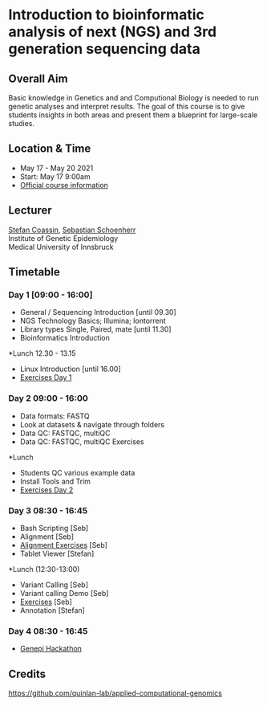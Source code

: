 # Introduction to bioinformatic analysis of next (NGS) and 3rd generation sequencing data

## Overall Aim
Basic knowledge in Genetics and and Computional Biology is needed to run genetic analyses and interpret results. The goal of this course is to give students insights in both areas and present them a blueprint for large-scale studies.  

## Location & Time
* May 17 - May 20 2021 
* Start: May 17 9:00am
* [Official course information](https://inside.i-med.ac.at/online/wbLv.wbShowLVDetail?pStpSpNr=865772)

## Lecturer
[Stefan Coassin](stefan.coassin@i-med.ac.at), [Sebastian Schoenherr](sebastian.schoenherr@i-med.ac.at)  
Institute of Genetic Epidemiology  
Medical University of Innsbruck 

## Timetable

### Day 1 [09:00 - 16:00]
* General / Sequencing Introduction [until 09.30]
* NGS Technology Basics; Illumina; Iontorrent
* Library types Single, Paired, mate [until 11.30]
* Bioinformatics Introduction 

*Lunch 12.30 - 13.15

* Linux Introduction [until 16.00]
* [Exercises Day 1](scripts/linux-basics.md)

### Day 2 09:00 - 16:00
* Data formats: FASTQ 
* Look at datasets & navigate through folders 
* Data QC: FASTQC, multiQC 
* Data QC: FASTQC, multiQC Exercises 

*Lunch

* Students QC various example data 
* Install Tools and Trim  
* [Exercises Day 2](scripts/tool-installation.md)


### Day 3 08:30 - 16:45
* Bash Scripting [Seb]
* Alignment [Seb]
* [Alignment Exercises](https://github.com/seppinho/ngs-class/blob/master/scripts/mapping.md) [Seb] 
* Tablet Viewer [Stefan]

*Lunch (12:30-13:00)

* Variant Calling [Seb]
* Variant calling Demo [Seb]
* [Exercises](https://github.com/seppinho/ngs-class/blob/master/scripts/variant-calling.md) [Seb] 
* Annotation [Stefan] 

### Day 4 08:30 - 16:45
* [Genepi Hackathon](https://github.com/seppinho/ngs-class/blob/master/scripts/project.md)

## Credits
https://github.com/quinlan-lab/applied-computational-genomics
